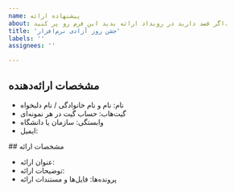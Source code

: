 ```yaml
---
name: پیشنهاده ارائه
about: اگر قصد دارید در رویداد ارائه بدید این فرم رو پر کنید.
title: 'جشن روز آزادی نرم‌افزار'
labels: ''
assignees: ''

---
```


## مشخصات ارائه‌دهنده
- نام: نام و نام خانوادگی / نام دلبخواه
- گیت‌هاب: حساب گیت در هر نمونه‌ای
- وابستگی: سازمان یا دانشگاه
- ایمیل: 

## مشخصات ارائه
- عنوان ارائه:
- توضیحات ارائه:
- پرونده‌ها: فایل‌ها و مستندات ارائه



